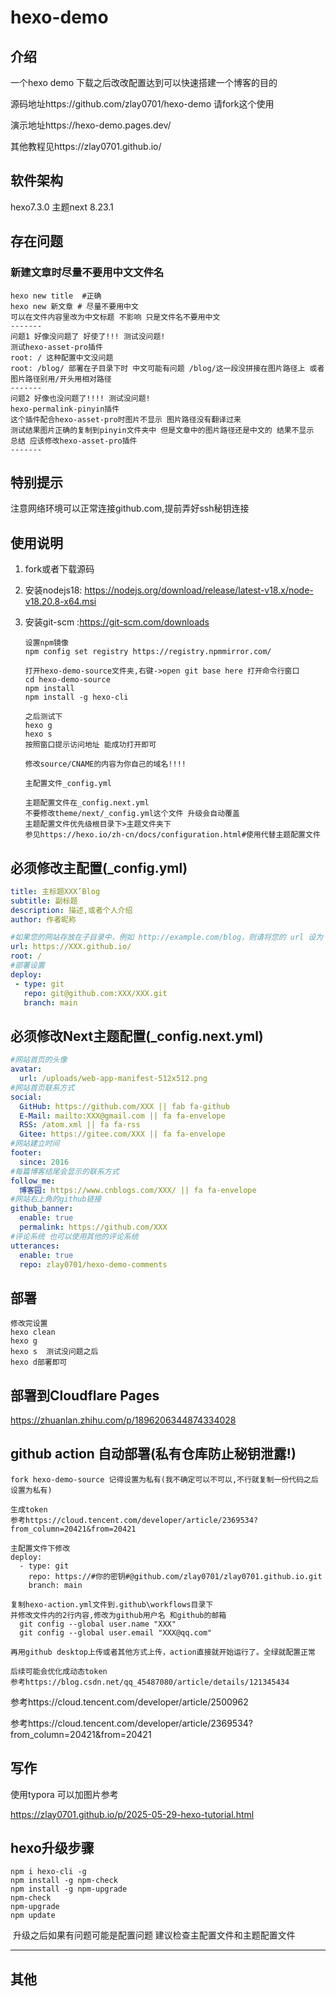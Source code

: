 # hexo-demo

## 介绍
一个hexo demo 下载之后改改配置达到可以快速搭建一个博客的目的

源码地址https://github.com/zlay0701/hexo-demo  请fork这个使用

演示地址https://hexo-demo.pages.dev/

其他教程见https://zlay0701.github.io/


## 软件架构
hexo7.3.0 主题next 8.23.1

## 存在问题

### 新建文章时尽量不要用中文文件名

```
hexo new title  #正确
hexo new 新文章 # 尽量不要用中文
可以在文件内容里改为中文标题 不影响 只是文件名不要用中文
-------
问题1 好像没问题了 好使了!!! 测试没问题!
测试hexo-asset-pro插件
root: / 这种配置中文没问题
root: /blog/ 部署在子目录下时 中文可能有问题 /blog/这一段没拼接在图片路径上 或者图片路径别用/开头用相对路径
-------
问题2 好像也没问题了!!!! 测试没问题!
hexo-permalink-pinyin插件
这个插件配合hexo-asset-pro时图片不显示 图片路径没有翻译过来  
测试结果图片正确的复制到pinyin文件夹中 但是文章中的图片路径还是中文的 结果不显示 
总结 应该修改hexo-asset-pro插件
-------

```



## 特别提示

注意网络环境可以正常连接github.com,提前弄好ssh秘钥连接

## 使用说明

1. fork或者下载源码

2. 安装nodejs18: https://nodejs.org/download/release/latest-v18.x/node-v18.20.8-x64.msi

3. 安装git-scm :https://git-scm.com/downloads

   ```
   设置npm镜像
   npm config set registry https://registry.npmmirror.com/
   
   打开hexo-demo-source文件夹,右键->open git base here 打开命令行窗口
   cd hexo-demo-source
   npm install
   npm install -g hexo-cli
   
   之后测试下
   hexo g
   hexo s
   按照窗口提示访问地址 能成功打开即可
   
   修改source/CNAME的内容为你自己的域名!!!!
   
   主配置文件_config.yml
   
   主题配置文件在_config.next.yml
   不要修改theme/next/_config.yml这个文件 升级会自动覆盖
   主题配置文件优先级根目录下>主题文件夹下 
   参见https://hexo.io/zh-cn/docs/configuration.html#使用代替主题配置文件
   ```

## 必须修改主配置(_config.yml)

```yaml
title: 主标题XXX’Blog
subtitle: 副标题
description: 描述,或者个人介绍
author: 作者昵称

#如果您的网站存放在子目录中，例如 http://example.com/blog，则请将您的 url 设为 http://example.com/blog 并把 root 设为 /blog/
url: https://XXX.github.io/
root: /
#部署设置 
deploy:
 - type: git
   repo: git@github.com:XXX/XXX.git
   branch: main
```

## 必须修改Next主题配置(_config.next.yml)

```yaml
#网站首页的头像
avatar:
  url: /uploads/web-app-manifest-512x512.png
#网站首页联系方式
social:
  GitHub: https://github.com/XXX || fab fa-github
  E-Mail: mailto:XXX@gmail.com || fa fa-envelope
  RSS: /atom.xml || fa fa-rss
  Gitee: https://gitee.com/XXX || fa fa-envelope
#网站建立时间
footer:
  since: 2016
#每篇博客结尾会显示的联系方式
follow_me:
  博客园: https://www.cnblogs.com/XXX/ || fa fa-envelope
#网站右上角的github链接
github_banner:
  enable: true
  permalink: https://github.com/XXX 
#评论系统 也可以使用其他的评论系统
utterances:
  enable: true
  repo: zlay0701/hexo-demo-comments
```

## 部署

```
修改完设置
hexo clean
hexo g
hexo s  测试没问题之后
hexo d部署即可
```

## 部署到Cloudflare Pages

https://zhuanlan.zhihu.com/p/1896206344874334028

## github action 自动部署(私有仓库防止秘钥泄露!)

```
fork hexo-demo-source 记得设置为私有(我不确定可以不可以,不行就复制一份代码之后设置为私有)

生成token
参考https://cloud.tencent.com/developer/article/2369534?from_column=20421&from=20421

主配置文件下修改
deploy: 
  - type: git
    repo: https://#你的密钥#@github.com/zlay0701/zlay0701.github.io.git
    branch: main
    
复制hexo-action.yml文件到.github\workflows目录下
并修改文件内的2行内容,修改为github用户名 和github的邮箱
  git config --global user.name "XXX"
  git config --global user.email "XXX@qq.com"

再用github desktop上传或者其他方式上传，action直接就开始运行了。全绿就配置正常

后续可能会优化成动态token
参考https://blog.csdn.net/qq_45487080/article/details/121345434
```

参考https://cloud.tencent.com/developer/article/2500962

参考https://cloud.tencent.com/developer/article/2369534?from_column=20421&from=20421

## 写作

使用typora 可以加图片参考

https://zlay0701.github.io/p/2025-05-29-hexo-tutorial.html

## hexo升级步骤

```
npm i hexo-cli -g
npm install -g npm-check
npm install -g npm-upgrade
npm-check
npm-upgrade
npm update
```

​	升级之后如果有问题可能是配置问题 建议检查主配置文件和主题配置文件

------




## 其他
